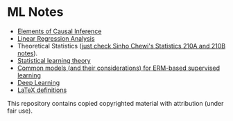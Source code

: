 # ML Notes

* [Elements of Causal Inference](element-causal-inference/README.md)
* [Linear Regression Analysis](linear-regression-analysis/README.md)
* Theoretical Statistics ([just check Sinho Chewi's Statistics 210A and 210B notes](https://chewisinho.github.io/)).
* [Statistical learning theory](statistical-learning/README.md)
* [Common models (and their considerations) for ERM-based supervised learning](supervised/README.md)
* [Deep Learning](deep-learning/README.md)
* [LaTeX definitions](idiosyncrasies.pdf)

This repository contains copied copyrighted material with attribution (under fair use).
